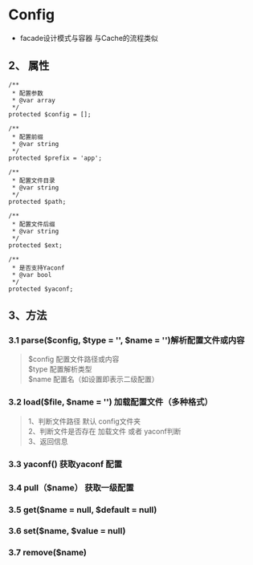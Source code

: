 # Config
- facade设计模式与容器  与Cache的流程类似

## 2、 属性 
    /**
     * 配置参数
     * @var array
     */
    protected $config = [];

    /**
     * 配置前缀
     * @var string
     */
    protected $prefix = 'app';

    /**
     * 配置文件目录
     * @var string
     */
    protected $path;

    /**
     * 配置文件后缀
     * @var string
     */
    protected $ext;

    /**
     * 是否支持Yaconf
     * @var bool
     */
    protected $yaconf;
    
## 3、方法 

### 3.1 parse($config, $type = '', $name = '')解析配置文件或内容
>$config 配置文件路径或内容  
 $type 配置解析类型  
 $name 配置名（如设置即表示二级配置）
 
### 3.2 load($file, $name = '') 加载配置文件（多种格式）
 > 1、判断文件路径  默认 config文件夹  
 > 2、判断文件是否存在 加载文件 或者 yaconf判断   
 > 3、返回信息  
 
### 3.3 yaconf()  获取yaconf 配置

### 3.4 pull（$name）  获取一级配置
### 3.5 get($name = null, $default = null)  
### 3.6 set($name, $value = null) 
### 3.7 remove($name)

 
 
 